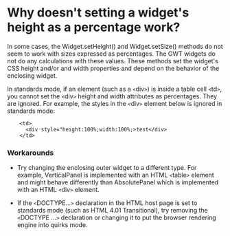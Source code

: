 # Why doesn't setting a widget's height as a percentage work? #
In some cases, the Widget.setHeight() and Widget.setSize() methods do
not seem to work with sizes expressed as percentages.  The GWT widgets do not do any calculations with these values. These methods set the widget's CSS height and/or and width properties and depend on the behavior of the enclosing widget.

In standards mode, if an element (such as a `<`div`>`) is inside a table cell `<`td`>`, you cannot set the `<`div`>` height and width attributes as percentages. They are ignored.  For example, the styles in the `<`div`>` element below is ignored in standards mode:
```
    <td>
      <div style="height:100%;width:100%;>test</div>
    </td>
```

### Workarounds ###
  * Try changing the enclosing outer widget to a different type. For example, VerticalPanel is implemented with an HTML `<`table`>` element and might behave differently than AbsolutePanel which is implemented with an HTML `<`div`>` element.

  * If the `<`DOCTYPE...`>` declaration in the HTML host page is set to standards mode (such as HTML 4.01 Transitional), try removing the `<`DOCTYPE ...`>` declaration or changing it to put the browser rendering engine into quirks mode.

